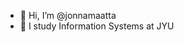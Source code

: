 - 👋 Hi, I’m @jonnamaatta
- 🌱 I study Information Systems at JYU

<!---
jonnamaatta/jonnamaatta is a ✨ special ✨ repository because its `README.md` (this file) appears on your GitHub profile.
You can click the Preview link to take a look at your changes.
--->
